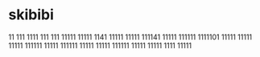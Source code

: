 # skibibi
11
111
1111
111
111
11111
11111
1141
11111
11111
111141
11111
111111
1111101
11111
11111
11111
111111
11111
111111
11111
11111
111111
11111
11111
1111
11111
